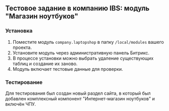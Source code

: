 ## Тестовое задание в компанию IBS: модуль "Магазин ноутбуков"

### Установка
1. Поместите модуль `company.laptopshop` в папку `/local/modules` вашего проекта.
2. Установите модуль через административную панель Битрикс.
3. В процессе установки можно выбрать удаление существующих таблиц и создание их заново.
4. Модуль включает тестовые данные для проверки.

### Тестирование
Для тестирования был создан новый раздел сайта, в который был добавлен комплексный компонент "Интернет-магазин ноутбуков" и включён ЧПУ.
